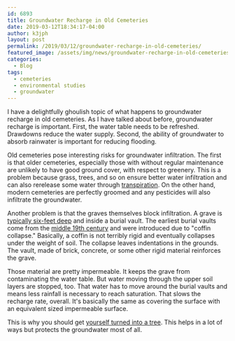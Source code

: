 ```yaml
---
id: 6893
title: Groundwater Recharge in Old Cemeteries
date: 2019-03-12T18:34:17-04:00
author: k3jph
layout: post
permalink: /2019/03/12/groundwater-recharge-in-old-cemeteries/
featured_image: /assets/img/news/groundwater-recharge-in-old-cemeteries.jpg
categories:
  - Blog
tags:
  - cemeteries
  - environmental studies
  - groundwater
---
```

I have a delightfully ghoulish topic of what happens to groundwater
recharge in old cemeteries. As I have talked about before, groundwater
recharge is important. First, the water table needs to be refreshed.
Drawdowns reduce the water supply. Second, the ability of groundwater
to absorb rainwater is important for reducing flooding.

Old cemeteries pose interesting risks for groundwater infiltration.
The first is that older cemeteries, especially those with without
regular maintenance are unlikely to have good ground cover, with
respect to greenery. This is a problem because grass, trees, and
so on ensure better water infiltration and can also rerelease some
water through
[transpiration](https://water.usgs.gov/edu/watercycletranspiration.html).
On the other hand, modern cemeteries are perfectly groomed and any
pesticides will also infiltrate the groundwater.

Another problem is that the graves themselves block infiltration.
A grave is [typically six-feet
deep](https://www.verywellhealth.com/why-are-graves-dug-six-feet-deep-4047407)
and inside a burial vault. The earliest burial vaults come from the
[middle 19th century](https://www.wilbert.com/about/history/) and
were introduced due to "coffin collapse." Basically, a coffin is
not terribly rigid and eventually collapses under the weight of
soil. The collapse leaves indentations in the grounds. The vault,
made of brick, concrete, or some other rigid material reinforces
the grave.

Those material are pretty impermeable. It keeps the grave from
contaminating the water table. But water moving through the upper
soil layers are stopped, too. That water has to move around the
burial vaults and means less rainfall is necessary to reach saturation.
That slows the recharge rate, overall. It's basically the same as
covering the surface with an equivalent sized impermeable surface.

This is why you should get [yourself turned into a
tree](https://www.cnn.com/2017/05/03/world/eco-solutions-capsula-mundi/index.html).
This helps in a lot of ways but protects the groundwater most of
all.
